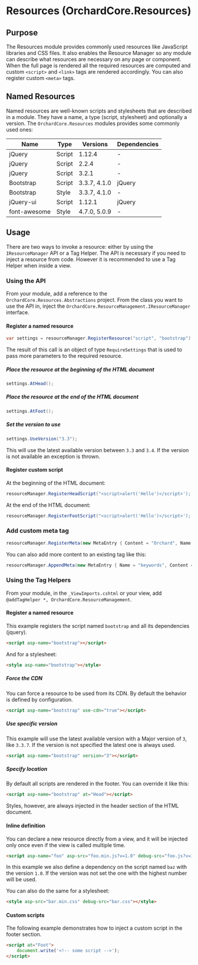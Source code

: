 # Resources (OrchardCore.Resources)

## Purpose

The Resources module provides commonly used resources like JavaScript libraries and CSS files. It also enables the Resource Manager
so any module can describe what resources are necessary on any page or component. When the full page is rendered all the required
resources are computed and custom `<script>` and `<link>` tags are rendered accordingly. You can also register custom `<meta>` tags.

## Named Resources

Named resources are well-known scripts and stylesheets that are described in a module. They have a name, a type (script, stylesheet) 
and optionally a version. The `OrchardCore.Resources` modules provides some commonly used ones:

| Name | Type | Versions | Dependencies |
| ---- | ---- | -------- | ------------ |
| jQuery | Script | 1.12.4 | - |
| jQuery | Script | 2.2.4 | - |
| jQuery | Script | 3.2.1 | - |
| Bootstrap | Script | 3.3.7, 4.1.0 | jQuery |
| Bootstrap | Style | 3.3.7, 4.1.0 | - |
| jQuery-ui | Script | 1.12.1 | jQuery |
| font-awesome | Style | 4.7.0, 5.0.9 | - |

## Usage

There are two ways to invoke a resource: either by using the `IResourceManager` API or a Tag Helper.
The API is necessary if you need to inject a resource from code. However it is recommended to use a Tag Helper when inside a view.

### Using the API

From your module, add a reference to the `OrchardCore.Resources.Abstractions` project.
From the class you want to use the API in, inject the `OrchardCore.ResourceManagement.IResourceManager` interface.

#### Register a named resource

```csharp
var settings = resourceManager.RegisterResource("script", "bootstrap")
```

The result of this call is an object of type `RequireSettings` that is used to pass more parameters to the required resource.

##### Place the resource at the beginning of the HTML document
```csharp
settings.AtHead();
```

##### Place the resource at the end of the HTML document
```csharp
settings.AtFoot();
```

##### Set the version to use
```csharp
settings.UseVersion("3.3");
```

This will use the latest available version between `3.3` and `3.4`. If the version is not available an exception is thrown.

#### Register custom script

At the beginning of the HTML document:
```csharp
resourceManager.RegisterHeadScript("<script>alert('Hello')</script>');
```

At the end of the HTML document:

```csharp
resourceManager.RegisterFootScript("<script>alert('Hello')</script>');
```

### Add custom meta tag

```csharp
resourceManager.RegisterMeta(new MetaEntry { Content = "Orchard", Name = "generator" });
```

You can also add more content to an existing tag like this:

```csharp
resourceManager.AppendMeta(new MetaEntry { Name = "keywords", Content = "orchard" }, ",");
```

### Using the Tag Helpers

From your module, in the `_ViewImports.cshtml` or your view, add `@addTagHelper *, OrchardCore.ResourceManagement`.

#### Register a named resource

This example registers the script named `bootstrap` and all its dependencies (jquery).
```html
<script asp-name="bootstrap"></script>
```

And for a stylesheet:

```html
<style asp-name="bootstrap"></style>
```


##### Force the CDN
You can force a resource to be used from its CDN. By default the behavior is defined by configuration.

```html
<script asp-name="bootstrap" use-cdn="true"></script>
```

##### Use specific version
This example will use the latest available version with a Major version of `3`, like `3.3.7`. If the version is not specified
the latest one is always used.

```html
<script asp-name="bootstrap" version="3"></script>
```

##### Specify location
By default all scripts are rendered in the footer. You can override it like this:
```html
<script asp-name="bootstrap" at="Head"></script>
```

Styles, however, are always injected in the header section of the HTML document.

#### Inline definition
You can declare a new resource directly from a view, and it will be injected only once even if the view is called multiple time.

```html
<script asp-name="foo" asp-src="foo.min.js?v=1.0" debug-src="foo.js?v=1.0" depends-on="baz:1.0" version="1.0"></script>
```

In this example we also define a dependency on the script named `baz` with the version `1.0`. If the version was not set
the one with the highest number will be used.

You can also do the same for a stylesheet:

```html
<style asp-src="bar.min.css" debug-src="bar.css"></style>
```

#### Custom scripts

The following example demonstrates how to inject a custom script in the footer section.

```html
<script at="Foot">
    document.write('<!-- some script -->');
</script>
```
